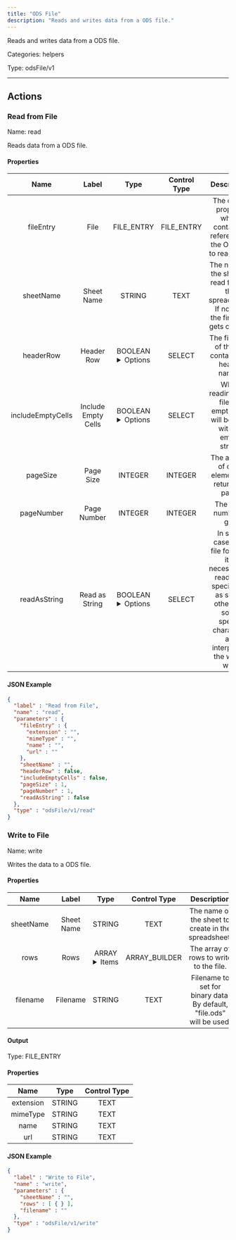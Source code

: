 ```yaml
---
title: "ODS File"
description: "Reads and writes data from a ODS file."
---
```


Reads and writes data from a ODS file.


Categories: helpers


Type: odsFile/v1

<hr />




## Actions


### Read from File
Name: read

Reads data from a ODS file.

#### Properties

|      Name       |      Label     |     Type     |    Control Type     |     Description     | Required |
|:---------------:|:--------------:|:------------:|:-------------------:|:-------------------:|:--------:|
| fileEntry | File | FILE_ENTRY | FILE_ENTRY | The object property which contains a reference to the ODS file to read from. | true |
| sheetName | Sheet Name | STRING | TEXT | The name of the sheet to read from in the spreadsheet. If not set, the first one gets chosen. | null |
| headerRow | Header Row | BOOLEAN <details> <summary> Options </summary> true, false </details> | SELECT | The first row of the file contains the header names. | null |
| includeEmptyCells | Include Empty Cells | BOOLEAN <details> <summary> Options </summary> true, false </details> | SELECT | When reading from file the empty cells will be filled with an empty string. | null |
| pageSize | Page Size | INTEGER | INTEGER | The amount of child elements to return in a page. | null |
| pageNumber | Page Number | INTEGER | INTEGER | The page number to get. | null |
| readAsString | Read as String | BOOLEAN <details> <summary> Options </summary> true, false </details> | SELECT | In some cases and file formats, it is necessary to read data specifically as string, otherwise some special characters are interpreted the wrong way. | null |


#### JSON Example
```json
{
  "label" : "Read from File",
  "name" : "read",
  "parameters" : {
    "fileEntry" : {
      "extension" : "",
      "mimeType" : "",
      "name" : "",
      "url" : ""
    },
    "sheetName" : "",
    "headerRow" : false,
    "includeEmptyCells" : false,
    "pageSize" : 1,
    "pageNumber" : 1,
    "readAsString" : false
  },
  "type" : "odsFile/v1/read"
}
```


### Write to File
Name: write

Writes the data to a ODS file.

#### Properties

|      Name       |      Label     |     Type     |    Control Type     |     Description     | Required |
|:---------------:|:--------------:|:------------:|:-------------------:|:-------------------:|:--------:|
| sheetName | Sheet Name | STRING | TEXT | The name of the sheet to create in the spreadsheet. | null |
| rows | Rows | ARRAY <details> <summary> Items </summary> [{}] </details> | ARRAY_BUILDER | The array of rows to write to the file. | true |
| filename | Filename | STRING | TEXT | Filename to set for binary data. By default, "file.ods" will be used. | true |


#### Output



Type: FILE_ENTRY


#### Properties

|     Name     |     Type     |    Control Type     |
|:------------:|:------------:|:-------------------:|
| extension | STRING | TEXT |
| mimeType | STRING | TEXT |
| name | STRING | TEXT |
| url | STRING | TEXT |




#### JSON Example
```json
{
  "label" : "Write to File",
  "name" : "write",
  "parameters" : {
    "sheetName" : "",
    "rows" : [ { } ],
    "filename" : ""
  },
  "type" : "odsFile/v1/write"
}
```




